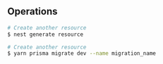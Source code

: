 ## Operations
```bash
# Create another resource
$ nest generate resource

# Create another resource
$ yarn prisma migrate dev --name migration_name
```